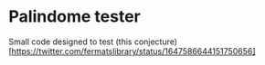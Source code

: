# Palindome tester

Small code designed to test (this conjecture)[https://twitter.com/fermatslibrary/status/1647586644151750656]